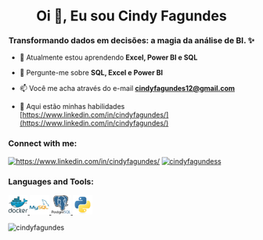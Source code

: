 <h1 align="center">Oi 👋, Eu sou Cindy Fagundes</h1>
<h3 align="center">Transformando dados em decisões: a magia da análise de BI. ✨</h3>

- 🌱 Atualmente estou aprendendo **Excel, Power BI e SQL**

- 💬 Pergunte-me sobre **SQL, Excel e Power BI**

- 📫 Você me acha através do e-mail **cindyfagundes12@gmail.com**

- 📄 Aqui estão minhas habilidades [https://www.linkedin.com/in/cindyfagundes/](https://www.linkedin.com/in/cindyfagundes/)

<h3 align="left">Connect with me:</h3>
<p align="left">
<a href="https://linkedin.com/in/https://www.linkedin.com/in/cindyfagundes/" target="blank"><img align="center" src="https://raw.githubusercontent.com/rahuldkjain/github-profile-readme-generator/master/src/images/icons/Social/linked-in-alt.svg" alt="https://www.linkedin.com/in/cindyfagundes/" height="30" width="40" /></a>
<a href="https://instagram.com/cindyfagundess" target="blank"><img align="center" src="https://raw.githubusercontent.com/rahuldkjain/github-profile-readme-generator/master/src/images/icons/Social/instagram.svg" alt="cindyfagundess" height="30" width="40" /></a>
</p>

<h3 align="left">Languages and Tools:</h3>
<p align="left"> <a href="https://www.docker.com/" target="_blank" rel="noreferrer"> <img src="https://raw.githubusercontent.com/devicons/devicon/master/icons/docker/docker-original-wordmark.svg" alt="docker" width="40" height="40"/> </a> <a href="https://www.mysql.com/" target="_blank" rel="noreferrer"> <img src="https://raw.githubusercontent.com/devicons/devicon/master/icons/mysql/mysql-original-wordmark.svg" alt="mysql" width="40" height="40"/> </a> <a href="https://www.postgresql.org" target="_blank" rel="noreferrer"> <img src="https://raw.githubusercontent.com/devicons/devicon/master/icons/postgresql/postgresql-original-wordmark.svg" alt="postgresql" width="40" height="40"/> </a> <a href="https://www.python.org" target="_blank" rel="noreferrer"> <img src="https://raw.githubusercontent.com/devicons/devicon/master/icons/python/python-original.svg" alt="python" width="40" height="40"/> </a> </p>

<p><img align="center" src="https://github-readme-stats.vercel.app/api/top-langs?username=cindyfagundes&show_icons=true&locale=en&layout=compact" alt="cindyfagundes" /></p>
